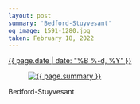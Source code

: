 ```yaml
---
layout: post
summary: 'Bedford-Stuyvesant'
og_image: 1591-1280.jpg
taken: February 18, 2022
---
```


<div class="post">
 <time>
  <a href="/1591">
   {{ page.date | date: "%B %-d, %Y" }}
  </a>
 </time>
 <a href="/1591">
  <figure data-taken="2/18/2022">
   <img alt="{{ page.summary }}" sizes="(min-width: 700px) 50vw, calc(100vw - 2rem)" src="{{ site.assets_url }}/1591-640.jpg" srcset="{{ site.assets_url }}/1591-320.jpg 320w, {{ site.assets_url }}/1591-640.jpg 640w, {{ site.assets_url }}/1591-960.jpg 960w, {{ site.assets_url }}/1591-1280.jpg 1280w"/>
  </figure>
 </a>
 <span>
  Bedford-Stuyvesant
 </span>
</div>
